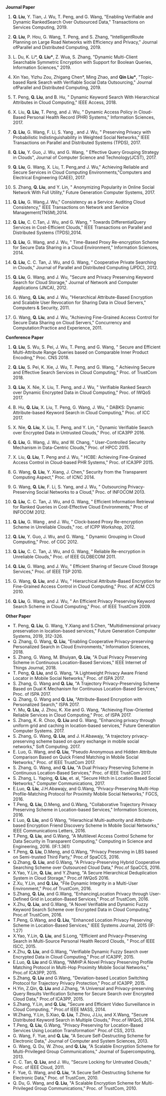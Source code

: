 **Journal Paper**

1. **Q. Liu**, Y. Tian, J. Wu, T. Peng, and G. Wang, "Enabling Verifiable and Dynamic RankedSearch Over Outsourced Data," Transactions on Services Computing, 2019. 

2. **Q. Liu**, P. Hou, G. Wang, T. Peng, and S. Zhang, "IntelligentRoute Planning on Large Road Networks with Efficiency and Privacy," Journal ofParallel and Distributed Computing, 2019. 

3. L. Du, K. Li*, **Q. Liu\***, Z. Wua, S. Zhang, "Dynamic Multi-Client Searchable Symmetric Encryption with Support for Boolean Queries, Information Sciences," 2019. 

4. Xin Yao, Yizhu Zou, Zhigang Chen*, Ming Zhao, and **Qin Liu\***, "Topic-based Rank Search with Verifiable Social Data Outsourcing," Journal ofParallel and Distributed Computing, 2019.

5. T. Peng, **Q. Liu**, and B. Hu, " Dynamic Keyword Search With Hierarchical Attributes in Cloud Computing,"  IEEE Access, 2018.

6. X. Liu, **Q. Liu**, T. Peng, and J. Wu, " Dynamic Access Policy in Cloud-Based Personal Health Record (PHR) Systems," Information Sciences, 2017.

7. **Q. Liu**, G. Wang, F. Li, S. Yang , and J. Wu, " Preserving Privacy with Probabilistic Indistinguishability in Weighted Social Networks,"  IEEE Transactions on Parallel and Distributed Systems (TPDS), 2017.

8. **Q. Liu**, Y. Guo, J. Wu, and G. Wang, " Effective Query Grouping Strategy in Clouds", Journal of Computer Science and Technology(JCST), 2017.

9. **Q. Liu**, G. Wang, X. Liu, T. Peng,and J. Wu," Achieving Reliable and Secure Services in Cloud Computing Environments,"Computers and Electrical Engineering (CAEE), 2017.

10. S. Zhang, **Q. Liu**, and Y. Lin, " Anonymizing Popularity in Online Social Network With Full Utility," Future Generation Computer Systems, 2017.

11. **Q. Liu**, G. Wang,J. Wu," Consistency as a Service: Auditing Cloud Consistency," IEEE Transactions on Network and Service Management(TNSM),2014.

12. **Q. Liu**, C. C.Tan, J. Wu, and G. Wang, " Towards DifferentialQuery Services in Cost-Efficient Clouds," IEEE Transactions on Parallel and Distributed Systems (TPDS),2014.

13. **Q. Liu**, G. Wang, and J. Wu, " Time-Based Proxy Re-encryption Scheme for Secure Data Sharing in a Cloud Environment," Information Sciences, 2014.

14. **Q. Liu**, C. C. Tan, J. Wu, and G. Wang, " Cooperative Private Searching in Clouds," Journal of Parallel and Distributed Computing (JPDC), 2012.

15. **Q. Liu**, G. Wang, and J. Wu, "Secure and Privacy Preserving Keyword Search for Cloud Storage," Journal of Network and Computer Applications (JNCA), 2012.

16. G. Wang, **Q. Liu**, and J. Wu, "Hierarchical Attribute-Based Encryption and Scalable User Revocation for Sharing Data in Cloud Servers," Computers & Security, 2011.

17. G. Wang, **Q. Liu**, and J. Wu, "Achieving Fine-Grained Access Control for Secure Data Sharing on Cloud Servers," Concurrency and Computation:Practice and Experience, 2011.

**Conference Paper**

  1. **Q. Liu**, S. Wu, S. Pei, J. Wu, T. Peng, and G. Wang, " Secure and Efficient Multi-Attribute Range Queries based on Comparable Inner Product Encoding," Proc. CNS 2018.

  2. **Q. Liu**, S. Pei, K. Xie, J. Wu, T. Peng, and G. Wang, " Achieving Secure and Effective Search Services in Cloud Computing," Proc. of TrustCom 2018.

  3. **Q. Liu**, X. Nie, X. Liu, T. Peng, and J. Wu, " Verifiable Ranked Search over Dynamic Encrypted Data in Cloud Computing," Proc. of IWQoS 2017.

  4. B. Hu, **Q. Liu**, X. Liu, T. Peng, G. Wang, J. Wu, " DABKS: Dynamic Attribute-based Keyword Search in Cloud Computing," Proc. of ICC 2017.

  5. X. Nie, **Q. Liu**, X. Liu, T. Peng, and Y. Lin, " Dynamic Verifiable Search over Encrypted Data in Untrusted Clouds," Proc. of ICA3PP 2016.

  6. **Q. Liu**, G. Wang, J. Wu, and W. Chang, " User-Controlled Security Mechanism in Data-Centric Clouds," Proc. of HPCC 2015.

  7. X. Liu, **Q. Liu**, T. Peng and J. Wu, " HCBE: Achieving Fine-Grained Access Control in Cloud-based PHR Systems," Proc. of ICA3PP 2015.

  8. G. Wang, **Q. Liu**, Y. Xiang, J. Chen," Security from the Transparent Computing Aspect," Proc. of ICNC 2014.

  9. G. Wang, **Q. Liu**, F. Li, S. Yang, and J. Wu, " Outsourcing Privacy-Preserving Social Networks to a Cloud," Proc. of INFOCOM 2013.

  10. **Q. Liu**, C. C. Tan, J. Wu, and G. Wang, " Efficient Information Retrieval for Ranked Queries in Cost-Effective Cloud Environments," Proc of INFOCOM 2012.

  11. **Q. Liu**, G. Wang , and J. Wu, " Clock-based Proxy Re-encryption Scheme in Unreliable Clouds," roc. of ICPP Workshop, 2012.

  12. **Q. Liu**, Y. Guo, J. Wu, and G. Wang, " Dynamic Grouping in Cloud Computing," Proc. of CGC 2012.

  13. **Q. Liu**, C. C. Tan, J. Wu, and G. Wang, " Reliable Re-encryption in Unreliable Clouds," Proc. of IEEE GLOBECOM 2011.

  14. **Q. Liu**, G. Wang, and J. Wu, " Efficient Sharing of Secure Cloud Storage Services," Proc. of IEEE TSP 2010.

  15. G. Wang, **Q. Liu**, and J. Wu, " Hierarchical Attribute-Based Encryption for Fine-Grained Access Control in Cloud Computing," Proc. of ACM CCS 2010.

  16. **Q. Liu**, G. Wang, and J. Wu, " An Efficient Privacy Preserving Keyword Search Scheme in Cloud Computing," Proc. of IEEE TrustCom 2009.

**Other Paper**

- T. Peng, **Q. Liu**, G. Wang, Y.Xiang and S.Chen, "Multidimensional privacy preservation in location-based services," Future Generation Computer Systems, 2019, 312-326.
- Q. Zhang, G. Wang, **Q. Liu**, "Enabling Cooperative Privacy-preserving Personalized Search in Cloud Environments," Information Sciences, 2018.
- S. Zhang, G. Wang, M. Bhuiyan, **Q. Liu**, "A Dual Privacy Preserving Scheme in Continuous Location-Based Services," IEEE Internet of Things Journal, 2018.
- T. Peng, **Q. Liu**, and G. Wang, "A Lightweight Privacy Aware Friend Locator in Mobile Social Networks," Proc. of ISPA 2017.
- S. Zhang, G. Wang and **Q. Liu**, "A Trajectory Privacy-Preserving Scheme Based on Dual K Mechanism for Continuous Location-Based Services," Proc. of ISPA 2017.
- Q. Zhang, G. Wang and **Q. Liu**, "Attribute-Based Encryption with Personalized Search," ISPA 2017.
- Y. Mu, **Q. Liu**, J. Zhou, K. Xie and G. Wang, "Achieving Flow-Oriented Reliable Services in Cloud Computing," Proc. of ISPA 2017.
- S. Zhang, K. R. Choo, **Q. Liu** and G. Wang, "Enhancing privacy through uniform grid and caching in location-based services," Future Generation Computer Systems. 2017.
- S. Zhang, G. Wang, **Q. Liu**, and J. H.Abawajy, "A trajectory privacy-preserving scheme based on query exchange in mobile social networks," Soft Computing. 2017.
- E. Luo, G. Wang, and **Q. Liu**, "Pseudo Anonymous and Hidden Attribute Comparison Based on Quick Friend Matching in Mobile Social Networks," Proc. of IEEE TrustCom 2017.
- S. Zhang, G. Wang, and **Q. Liu**, "A Dual Privacy Preserving Scheme in Continuous Location-Based Services," Proc. of IEEE TrustCom 2017.
- S. Zhang, L. Yaping, **Q. Liu**, et. al, "Secure Hitch in Location Based Social Networks," Computer Communications, 2017.
- E.Luo, **Q. Liu**, J.H.Abawajy, and G.Wang, "Privacy-Preserving Multi-Hop Profile-Matching Protocol for Proximity Mobile Social Networks," FGCS, 2016.
- T.Peng, **Q. Liu**, D.Meng, and G.Wang, "Collaborative Trajectory Privacy Preserving Scheme in Location-based Services," Information Sciences, 2016.
- E Luo, **Q. Liu**, and G Wang, "Hierachical Multi-authority and Attribute-based Encryption Friend Discovery Scheme In Mobile Social Networks," IEEE Communications Letters, 2016.
- T.Peng, **Q. Liu**, and G.Wang, "A Multilevel Access Control Scheme for Data Security in Transparent Computing," Computing in Science and Engineering, 2016. (IF:1.361)
- T.Peng, **Q. Liu**, D.Meng, and G.Wang, "Privacy Preserving in LBS based on Semi-trusted Third Party," Proc.of SpaCCS, 2016.
- Q.Zhang, **Q. Liu**, and G.Wang, "A Privacy-Preserving Hybrid Cooperative Searching Scheme over Outsourced Cloud Data," Proc.of SpaCCS, 2016.
- X.Yao, Y.Lin, **Q. Liu**, and Y.Zhang, "A Secure Hierarchical Deduplication System in Cloud Storage," Proc.of IWQoS 2016.
- Z.Xu, Y.Lin, and **Q. Liu**, "File Dynamic Integrity in a Multi-User Environment," Proc.of TrustCom, 2016.
- S.Zhang, **Q. Liu**, and G.Wang, "EnhancingLocation Privacy through User-Defined Grid in Location-Based Services," Proc.of TrustCom, 2016.
- X.Zhu, **Q. Liu**, and G.Wang, "A Novel Verifiable and Dynamic Fuzzy Keyword Search Scheme over Encrypted Data in Cloud Computing," Proc.of TrustCom, 2016.
- T.Peng, G.Wang, and **Q. Liu**, "Enhanced Location Privacy Preserving Scheme in Location-Based Services," IEEE Systems Journal, 2015 (IF: 1.27)
- X.Yao, Y.Lin, **Q. Liu**, and S.Long, "Efficient and Privacy-Preserving Search in Multi-Source Personal Health Record Clouds, " Proc.of IEEE ISCC, 2015.
- X.Zhu, **Q. Liu**, and G.Wang, "Verifiable Dynamic Fuzzy Search over Encrypted Data in Cloud Computing," Proc.of ICA3PP, 2015.
- E.Luo, **Q. Liu** and G.Wang, "NMHP:A Novel Privacy Preserving Profile Matching Protocol in Multi-Hop Proximity Mobile Social Networks," Proc.of ICA3PP, 2015.
- S.Zhang, **Q. Liu** and G.Wang, "Deviation-based Location Switching Protocol for Trajectory Privacy Protection," Proc.of ICA3PP, 2015.
- H.Yin, Z.Qin, **Q. Liu** and J.Zhang, "A Universal and Privacy-preserving Query Results Verification Scheme for Secure Search over Encrypted Cloud Data," Proc.of ICA3PP, 2015.
- S.Zhang, Y.Lin, and **Q. Liu**, "Secure and Efficient Video Surveillance in Cloud Computing, " Proc.of IEEE MASS, 2014.
- W.Zhang, Y.Lin, S.Xiao, **Q. Liu**, T.Zhou, J.Liu, and X.Wang, "Secure Distributed Keyword Search in Multiple Clouds," Proc.of IWQoS, 2014.
- T.Peng, **Q. Liu**, G.Wang, "Privacy Preserving for Location-Based Services Using Location Transformation" Proc.of CSS, 2013.
- G. Wang, F. Yue, and **Q. Liu**, "A Secure Self-Destructing Scheme for Electronic Data," Journal of Computer and System Sciences, 2013.
- G. Wang, Q. Du, W. Zhou, and **Q. Liu**, "A Scalable Encryption Scheme for Multi-Privileged Group Communications," Journal of Supercomputing, 2013.
- C. C. Tan, **Q. Liu**, and J. Wu, "Secure Locking for Untrusted Clouds," Proc. of IEEE Cloud, 2011.
- F. Yue, G. Wang, and **Q. Liu**, "A Secure Self-Destructing Scheme for Electronic Data," Proc. of TrustCom, 2010.
- Q. Du, G. Wang, and **Q. Liu**, "A Scalable Encryption Scheme for Multi-Privileged Group Communications," Proc. of TrustCom, 2010.
